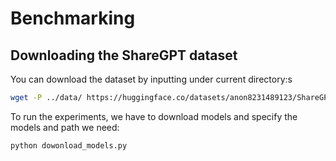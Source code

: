 # Benchmarking 

## Downloading the ShareGPT dataset

You can download the dataset by inputting under current directory:s
```bash
wget -P ../data/ https://huggingface.co/datasets/anon8231489123/ShareGPT_Vicuna_unfiltered/resolve/main/ShareGPT_V3_unfiltered_cleaned_split.json
```

To run the experiments, we have to download models and specify the models and path we need:

```bash
python dowonload_models.py
```

